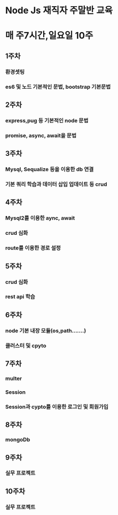 # Node Js 재직자 주말반 교육
# 매 주7시간,일요일 10주

## 1주차
### 환경셋팅
### es6 및 노드 기본적인 문법, bootstrap 기본문법

## 2주차
### express,pug 등 기본적인 node 문법
### promise, async, await을 문법

## 3주차
### Mysql, Sequalize 등을 이용한 db 연결
### 기본 쿼리 학습과 데이터 삽입 업데이트 등 crud

## 4주차
### Mysql2를 이용한 aync, await
### crud 심화
### route를 이용한 경로 설정

## 5주차
### crud 심화
### rest api 학습

## 6주차
### node 기본 내장 모듈(os,path.......)
### 클러스터 및 cpyto

## 7주차
### multer
### Session
### Session과 cypto를 이용한 로그인 및 회원가입

## 8주차
### mongoDb
### 

## 9주차
### 실무 프로젝트

## 10주차
### 실무 프로젝트